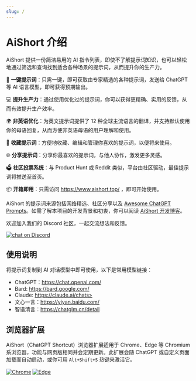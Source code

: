 ```yaml
---
slug: /
---
```


# AiShort 介绍

AiShort 提供一份简洁易用的 AI 指令列表，即使不了解提示词知识，也可以轻松地通过筛选和查询找到适合各种场景的提示词，从而提升你的生产力。

🚀 **一键提示词**：只需一键，即可获取由专家精选的各种提示词，发送给 ChatGPT 等 AI 语言模型，即可获得预期输出。

💻 **提升生产力**：通过使用优化过的提示词，你可以获得更精确、实用的反馈，从而有效提升生产效率。

🌍 **非英语优化**：为英文提示词提供了 12 种全球主流语言的翻译，并支持默认使用你的母语回复，从而方便非英语母语的用户理解和使用。

💾 **收藏提示词**：方便地收藏、编辑和管理你喜欢的提示词，以便将来使用。

🌐 **分享提示词**：分享你最喜欢的提示词，与他人协作，激发更多灵感。

🗳️ **社区投票系统**：与 Product Hunt 或 Reddit 类似，平台由社区驱动，最佳提示词将推送至首页。

📦 **开箱即用**：只需访问 https://www.aishort.top/ ，即可开始使用。

AiShort 的提示词来源包括网络精选、社区分享以及 [Awesome ChatGPT Prompts](https://github.com/f/awesome-chatgpt-prompts)。如需了解本项目的开发背景和初衷，你可以阅读 [AiShort 开发博客](https://newzone.top/posts/2023-02-27-chatgpt_shortcuts.html)。

欢迎加入我们的 Discord 社区，一起交流想法和反馈。

<a href="https://discord.gg/PZTQfJ4GjX">
   <img src="https://img.shields.io/discord/1048780149899939881?color=%2385c8c8&label=Discord&logo=discord&style=for-the-badge" alt="chat on Discord" />
</a>

## 使用说明

将提示词复制到 AI 对话模型中即可使用，以下是常用模型链接：

- ChatGPT：https://chat.openai.com/
- Bard: https://bard.google.com/
- Claude: https://claude.ai/chats>
- 文心一言：https://yiyan.baidu.com/
- 智谱清言：https://chatglm.cn/detail

## 浏览器扩展

AiShort（ChatGPT Shortcut）浏览器扩展适用于 Chrome、Edge 等 Chromium 系浏览器，功能与网页版相同并会定期更新。此扩展会随 ChatGPT 或自定义页面加载而自动启动，或你可用 `Alt+Shift+S` 热键来激活它。

<a href="https://chrome.google.com/webstore/detail/chatgpt-shortcut/blcgeoojgdpodnmnhfpohphdhfncblnj">
  <img src="https://img.newzone.top/2023-06-05-12-28-49.png?imageMogr2/format/webp"  alt="Chrome" valign="middle" /></a>

<a href="https://microsoftedge.microsoft.com/addons/detail/chatgpt-shortcut/hnggpalhfjmdhhmgfjpmhlfilnbmjoin">
  <img src="https://img.newzone.top/2023-06-05-12-26-20.png?imageMogr2/format/webp" alt="Edge" valign="middle" /></a>
